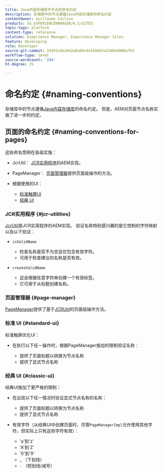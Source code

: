 ```yaml
---
title: Java内容存储库中节点的命名约定
description: 存储库中的节点遵循Java内容存储库的命名约定
contentOwner: Guillaume Carlino
products: SG_EXPERIENCEMANAGER/6.5/SITES
topic-tags: platform
content-type: reference
solution: Experience Manager, Experience Manager Sites
feature: Developing
role: Developer
source-git-commit: 29391c8e3042a8a04c64165663a228bb4886afb5
workflow-type: tm+mt
source-wordcount: '284'
ht-degree: 2%

---
```


# 命名约定 {#naming-conventions}

存储库中的节点遵循[Java内容存储库](/help/sites-developing/the-basics.md#java-content-repository)的命名约定。 但是，AEM对页面节点名称实施了进一步的约定。

## 页面的命名约定 {#naming-conventions-for-pages}

这些命名惯例在各级实施：

* JcrUtil： [JCR实用程序](#jcr-utilities)的AEM实现。
* PageManager： [页面管理器](#page-manager)提供页面级操作的方法。
* 根据使用的UI：

   * [标准触屏UI](#standard-ui)
   * [经典 UI](#classic-ui)

### JCR实用程序 {#jcr-utilities}

[JcrUtil](https://helpx.adobe.com/experience-manager/6-5/sites/developing/using/reference-materials/javadoc/index.html?com/day/cq/commons/jcr/JcrUtil.html)是JCR实用程序的AEM实现。 验证名称特别感兴趣的是它控制的字符映射以及以下验证：

* `isValidName`

   * 检查名称是否不为空且仅包含有效字符。
   * 可用于检查建议的名称是否有效。

* `createValidName`

   * 这会根据任意字符串创建一个有效标签。
   * 它可用于从标题创建名称。

### 页面管理器 {#page-manager}

[PageManager](https://helpx.adobe.com/experience-manager/6-5/sites/developing/using/reference-materials/javadoc/com/day/cq/wcm/api/PageManager.html)提供了基于[JCRUtil](#jcr-utilities)的页面级操作方法。

### 标准 UI {#standard-ui}

标准触屏优化UI：

* 在执行以下任一操作时，根据PageManager施加的限制验证名称：

   * 提供了页面标题以转换为节点名称
   * 提供了显式节点名称

### 经典 UI {#classic-ui}

经典UI施加了更严格的限制：

* 在出现以下任一情况时验证显式节点名称的名称：

   * 提供了页面标题以转换为节点名称
   * 提供了显式节点名称

* 有效字符（从经典UI中创建页面时，尽管`PageManagerImpl`允许使用其他字符，但实际上只有这些字符有效）：

   * &#39;a&#39;到&#39;z&#39;
   * &#39;A&#39;到&#39;Z&#39;
   * &#39;0&#39;到&#39;9&#39;
   * _ （下划线）
   * `-` （短划线/减号）
